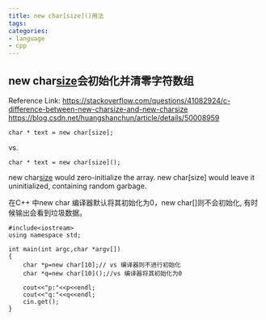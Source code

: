 ```yaml
---
title: new char[size]()用法
tags:
categories:
- language
- cpp
---
```


## new char[size]()会初始化并清零字符数组
Reference Link: 
https://stackoverflow.com/questions/41082924/c-difference-between-new-charsize-and-new-charsize
https://blog.csdn.net/huangshanchun/article/details/50008959

	char * text = new char[size];

vs.

	char * text = new char[size]();

new char[size]() would zero-initialize the array. new char[size] would leave it uninitialized, containing random garbage.


在C++ 中new char[]() 编译器默认将其初始化为0，new char[]则不会初始化, 有时候输出会看到垃圾数据。

	#include<iostream>
	using namespace std;
	 
	int main(int argc,char *argv[])
	{
		char *p=new char[10];// vs 编译器则不进行初始化
		char *q=new char[10]();//vs 编译器将其初始化为0
	 
		cout<<"p:"<<p<<endl;
		cout<<"q:"<<q<<endl;
		cin.get();
	}

